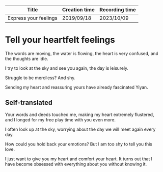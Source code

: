 | Title                 | Creation time | Recording time |
| --------------------- | ------------- | -------------- |
| Express your feelings | 2019/09/18    | 2023/10/09     |

# Tell your heartfelt feelings

The words are moving, the water is flowing, the heart is very confused, and the thoughts are idle.

I try to look at the sky and see you again, the day is leisurely.

Struggle to be merciless? And shy.

Sending my heart and reassuring yours have already fascinated Yiyan.

## Self-translated

Your words and deeds touched me, making my heart extremely flustered, and I longed for my free play time with you even more.

I often look up at the sky, worrying about the day we will meet again every day.

How could you hold back your emotions? But I am too shy to tell you this love.

I just want to give you my heart and comfort your heart. It turns out that I have become obsessed with everything about you without knowing it.
